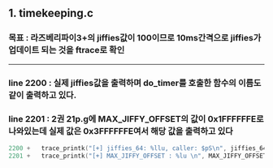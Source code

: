 ## 1. timekeeping.c
### 목표 : 라즈베리파이3+의 jiffies값이 100이므로 10ms간격으로 jiffies가 업데이트 되는 것을 ftrace로 확인
---

### line 2200 : 실제 jiffies값을 출력하며 do_timer를 호출한 함수의 이름도 같이 출력하고 있다.
### line 2201 : 2권 21p.g에 MAX_JIFFY_OFFSET의 값이 0x1FFFFFFE로 나와있는데 실제 값은 0x3FFFFFFE여서 해당 값을 출력하고 있다
``` c
2200 +   trace_printk("[+] jiffies_64: %llu, caller: $pS\n", jiffies_64, (void*)__built_in_return_address(0));
2201 +   trace_printk("[+] MAX_JIFFY_OFFSET : %lu \n", MAX_JIFFY_OFFSET);
```
